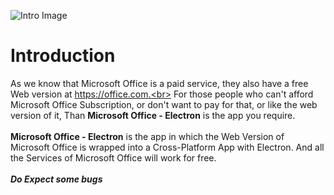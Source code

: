 ![Intro Image](https://user-images.githubusercontent.com/68941022/110233697-b6bc4a80-7f4b-11eb-82f1-db68eecfe517.png)

# Introduction
As we know that Microsoft Office is a paid service, they also have a free Web version at https://office.com.<br> For those people who can't afford Microsoft Office Subscription, or don't want to pay for that, or like the web version of it, Than <b>Microsoft Office - Electron</b> is the app you require. <br><br>
  <b>Microsoft Office - Electron</b> is the app in which the Web Version of Microsoft Office is wrapped into a Cross-Platform App with Electron. And all the Services of Microsoft Office will work for free.
<br>
<br>
<i><b>Do Expect some bugs</b></i>
